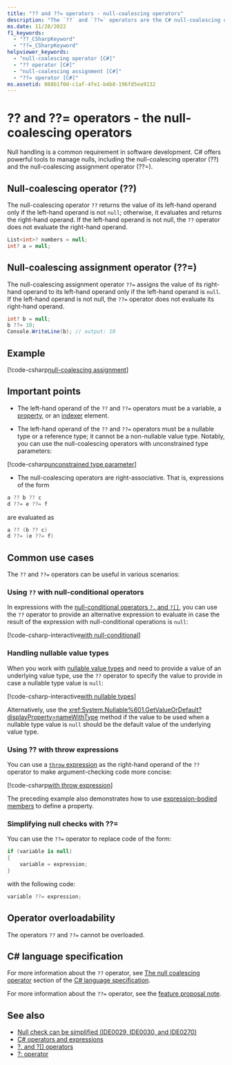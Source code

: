 ```yaml
---
title: "?? and ??= operators - null-coalescing operators"
description: "The `??` and `??=` operators are the C# null-coalescing operators. They return the value of the left-hand operand if it is not null. Otherwise, they return the value of the right-hand operand"
ms.date: 11/28/2022
f1_keywords:
  - "??_CSharpKeyword"
  - "??=_CSharpKeyword"
helpviewer_keywords:
  - "null-coalescing operator [C#]"
  - "?? operator [C#]"
  - "null-coalescing assignment [C#]"
  - "??= operator [C#]"
ms.assetid: 088b1f0d-c1af-4fe1-b4b8-196fd5ea9132
---
```

# ?? and ??= operators - the null-coalescing operators

<!--
  Note: All the remaining Acrolinx issues in this article are because of the `??` and `??=` operator. Acrolinx believes it's a misspelling of the ? mark.
-->

Null handling is a common requirement in software development. C# offers powerful tools to manage nulls, including the null-coalescing operator (??) and the null-coalescing assignment operator (??=).

## Null-coalescing operator (??)

The null-coalescing operator `??` returns the value of its left-hand operand only if the left-hand operand is not `null`; otherwise, it evaluates and returns the right-hand operand. If the left-hand operand is not null, the `??` operator does not evaluate the right-hand operand.

  ```csharp
  List<int>? numbers = null;
  int? a = null;
  ```

## Null-coalescing assignment operator (??=)

The null-coalescing assignment operator `??=` assigns the value of its right-hand operand to its left-hand operand only if the left-hand operand is `null`. If the left-hand operand is not null, the `??=` operator does not evaluate its right-hand operand.

  ```csharp
  int? b = null;
  b ??= 10;
  Console.WriteLine(b); // output: 10
  ```

## Example

[!code-csharp[null-coalescing assignment](snippets/shared/NullCoalescingOperator.cs#Assignment)]

## Important points
* The left-hand operand of the `??` and `??=` operators must be a variable, a [property](../../programming-guide/classes-and-structs/properties.md), or an [indexer](../../programming-guide/indexers/index.md) element.

* The left-hand operand of the `??` and `??=` operators must be a nullable type or a reference type; it cannot be a non-nullable value type. Notably, you can use the null-coalescing operators with unconstrained type parameters:

[!code-csharp[unconstrained type parameter](snippets/shared/NullCoalescingOperator.cs#UnconstrainedType)]

* The null-coalescing operators are right-associative. That is, expressions of the form

```csharp
a ?? b ?? c
d ??= e ??= f
```

are evaluated as

```csharp
a ?? (b ?? c)
d ??= (e ??= f)
```

## Common use cases

The `??` and `??=` operators can be useful in various scenarios:

### Using `??` with null-conditional operators
In expressions with the [null-conditional operators `?.` and `?[]`](member-access-operators.md#null-conditional-operators--and-), you can use the `??` operator to provide an alternative expression to evaluate in case the result of the expression with null-conditional operations is `null`:

  [!code-csharp-interactive[with null-conditional](snippets/shared/NullCoalescingOperator.cs#WithNullConditional)]

### Handling nullable value types
When you work with [nullable value types](../builtin-types/nullable-value-types.md) and need to provide a value of an underlying value type, use the `??` operator to specify the value to provide in case a nullable type value is `null`:

  [!code-csharp-interactive[with nullable types](snippets/shared/NullCoalescingOperator.cs#WithNullableTypes)]

Alternatively, use the <xref:System.Nullable%601.GetValueOrDefault?displayProperty=nameWithType> method if the value to be used when a nullable type value is `null` should be the default value of the underlying value type.

### Using ?? with throw expressions
You can use a [`throw` expression](../statements/exception-handling-statements.md#the-throw-expression) as the right-hand operand of the `??` operator to make argument-checking code more concise:

  [!code-csharp[with throw expression](snippets/shared/NullCoalescingOperator.cs#WithThrowExpression)]

  The preceding example also demonstrates how to use [expression-bodied members](../../programming-guide/statements-expressions-operators/expression-bodied-members.md) to define a property.

### Simplifying null checks with ??=
You can use the `??=` operator to replace code of the form:

  ```csharp
  if (variable is null)
  {
      variable = expression;
  }
  ```

  with the following code:

  ```csharp
  variable ??= expression;
  ```

## Operator overloadability

The operators `??` and `??=` cannot be overloaded.

## C# language specification

For more information about the `??` operator, see [The null coalescing operator](~/_csharpstandard/standard/expressions.md#1215-the-null-coalescing-operator) section of the [C# language specification](~/_csharpstandard/standard/README.md).

For more information about the `??=` operator, see the [feature proposal note](~/_csharplang/proposals/csharp-8.0/null-coalescing-assignment.md).

## See also

- [Null check can be simplified (IDE0029, IDE0030, and IDE0270)](../../../fundamentals/code-analysis/style-rules/ide0029-ide0030-ide0270.md)
- [C# operators and expressions](index.md)
- [?. and ?[] operators](member-access-operators.md#null-conditional-operators--and-)
- [?: operator](conditional-operator.md)
